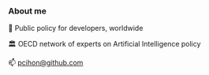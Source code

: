### About me

  💼  Public policy for developers, worldwide

  🏛  OECD network of experts on Artificial Intelligence policy

  📫  pcihon@github.com
